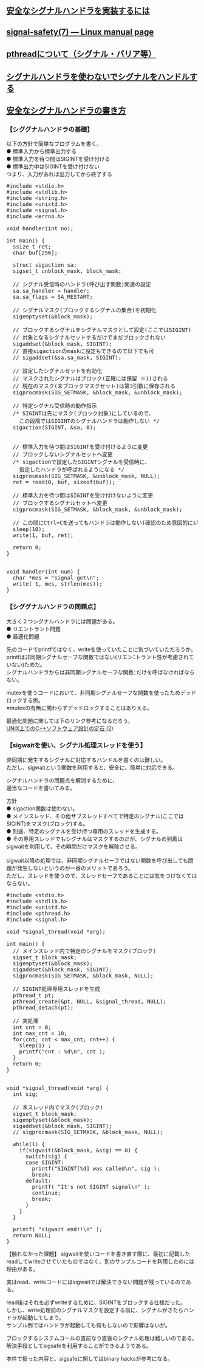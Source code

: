## [安全なシグナルハンドラを実装するには](https://codezine.jp/article/detail/4700)
## [signal-safety(7) — Linux manual page](https://man7.org/linux/man-pages/man7/signal-safety.7.html)
## [pthreadについて（シグナル・バリア等）](https://codezine.jp/article/detail/1973)
## [シグナルハンドラを使わないでシグナルをハンドルする](https://yupo5656.hatenadiary.org/entry/20060114/p1)
## [安全なシグナルハンドラの書き方](https://alpha-netzilla.blogspot.com/2014/10/signal.html)

### 【シググナルハンドラの基礎】
以下の方針で簡単なブログラムを書く。<br>
● 標準入力から標準出力する<br>
● 標準入力を待つ間はSIGINTを受け付ける<br>
● 標準出力中はSIGINTを受け付けない<br>
つまり、入力があれば出力してから終了する<br>

<pre>
#include &lt;stdio.h&gt;
#include &lt;stdlib.h&gt;
#include &lt;string.h&gt;
#include &lt;unistd.h&gt;
#include &lt;signal.h&gt;
#include &lt;errno.h&gt;

void handler(int no);

int main() {
  ssize_t ret;
  char buf[256];

  struct sigaction sa;
  sigset_t unblock_mask, block_mask;

  // シグナル受信時のハンドラ(呼び出す関数)関連の設定
  sa.sa_handler = handler;
  sa.sa_flags = SA_RESTART; 

  // シグナルマスク(ブロックするシグナルの集合)を初期化
  sigemptyset(&block_mask);

  // ブロックするシグナルをシグナルマスクとして設定(ここではSIGINT)
  // 対象となるシグナルセットするだけでまだブロックされない
  sigaddset(&block_mask, SIGINT);
  // 直接sigactionのmaskに設定もできるので以下でも可
  // sigaddset(&sa.sa_mask, SIGINT);

  // 設定したシグナルセットを有効化
  // マスクされたシグナルはブロック(正確には保留 ※1)される
  // 現在のマスク(未ブロックマスクセット)は第3引数に保存される
  sigprocmask(SIG_SETMASK, &block_mask, &unblock_mask);

  // 特定シグナル受信時の動作指示
  /* SIGINTは先にマスク(ブロック対象)にしているので、
    この段階ではSIGINTのシグナルハンドラは動作しない */
  sigaction(SIGINT, &sa, 0);


  // 標準入力を待つ間はSIGINTを受け付けるように変更
  // ブロックしないシグナルセットへ変更
  /* sigactionで設定したSIGINTシグナルを受信時に、
    指定したハンドラが呼ばれるようになる */
  sigprocmask(SIG_SETMASK, &unblock_mask, NULL);
  ret = read(0, buf, sizeof(buf));

  // 標準入力を待つ間はSIGINTを受け付けないように変更
  // ブロックするシグナルセットへ変更
  sigprocmask(SIG_SETMASK, &block_mask, &unblock_mask);

  // この間にCtrl+Cを送ってもハンドラは動作しない(確認のため意図的にsleep)
  sleep(10);
  write(1, buf, ret);

  return 0;
}


void handler(int num) {
  char *mes = "signal get\n";
  write( 1, mes, strlen(mes));
}
</pre>


### 【シググナルハンドラの問題点】
大きく２つシグナルハンドラには問題がある。<br>
● リエントラント問題<br>
● 最適化問題<br>

先のコードでprintfではなく、writeを使っていたことに気づいていただろうか。<br>
printfは非同期シグナルセーフな関数ではない(リエンﾆトラント性が考慮されていない)ためだ。<br>
シグナルハンドラからは非同期シグナルセーフな関数ﾆだけを呼ばなければならない。<br>

mutexを使うコードにおいて、非同期シグナルセーフな関数を使ったためデッドロックする例。<br>
※mutexの有無に関わらずデッドロックすることはありえる。<br>

最適化問題に関しては下のリンク参考になるだろう。<br>
[UNIX上でのC++ソフトウェア設計の定石 (2)](http://d.hatena.ne.jp/yupo5656/20040712/p2)<br>

### 【sigwaitを使い、シグナル処理スレッドを使う】
非同期に発生するシグナルに対応するハンドルを書くのは難しい。<br>
ただし、sigwaitという関数を利用すると、安全に、簡単に対応できる。<br>

シグナルハンドラの問題点を解消するために、<br>
適当なコードを書いてみる。<br>

方針<br>
● sigaction関数は使わない。<br>
● メインスレッド、その他サブスレッドすべてで特定のシグナル(ここではSIGINT)をマスク(ブロック)する。<br>
● 別途、特定のシグナルを受け持つ専用のスレッドを生成する。<br>
● その専用スレッドでもシグナルはマスクするのだが、シグナルの到着はsigwaitを利用して、その瞬間だけマスクを解除させる。<br>
<br>
sigwait以降の処理では、非同期シグナルセーフではない関数を呼び出しても問題が発生しないというのが一番のメリットであろう。<br>
ただし、スレッドを使うので、スレッドセーフであることには気をつけなくてはならない。<br>

<pre>
#include &lt;stdio.h&gt;
#include &lt;stdlib.h&gt;
#include &lt;unistd.h&gt;
#include &lt;pthread.h&gt;
#include &lt;signal.h&gt;

void *signal_thread(void *arg);

int main() {
  // メインスレッド内で特定のシグナルをマスク(ブロック)
  sigset_t block_mask;
  sigemptyset(&block_mask);
  sigaddset(&block_mask, SIGINT);
  sigprocmask(SIG_SETMASK, &block_mask, NULL);

  // SIGINT処理専用スレッドを生成
  pthread_t pt;
  pthread_create(&pt, NULL, &signal_thread, NULL);
  pthread_detach(pt);

  // 実処理
  int cnt = 0;
  int max_cnt = 10;
  for(cnt; cnt < max_cnt; cnt++) {
    sleep(1) ;
    printf("cnt : %d\n", cnt );
  }
  return 0;
}


void *signal_thread(void *arg) {
  int sig;

  // 本スレッド内でマスク(ブロック)
  sigset_t block_mask;
  sigemptyset(&block_mask);
  sigaddset(&block_mask, SIGINT);
  // sigprocmask(SIG_SETMASK, &block_mask, NULL);

  while(1) {
    if(sigwait(&block_mask, &sig) == 0) {
      switch(sig) {
      case SIGINT:
        printf("SIGINT[%d] was called\n", sig );
        break;
      default:
        printf( "It's not SIGINT signal\n" );
        continue;
        break;
      }
    }
  }

  printf( "sigwait end!!\n" );
  return NULL;
}
</pre>

【触れなかった課題】
sigwaitを使いコードを書き直す際に、最初に記載したreadしてwriteさせていたものではなく、別のサンプルコードを利用したのには理由がある。<br>

実はread、writeコードにはsigwaitでは解決できない問題が残っているのである。<br>

read後はそれを必ずwriteするために、SIGINTをブロックする仕様だった。<br>
しかし、write処理前のシグナルマスクを設定する前に、シグナルがきたらハンドラが起動してしまう。<br>
サンプル例ではハンドラが起動しても何もしないので影響はないが。<br>

ブロックするシステムコールの直前なり直後のシグナル処理は難しいのである。<br>
解決手段としてsigsafeを利用することができるようである。<br>

本件で扱った内容と、sigsafeに関してはbinary hacksが参考になる。<br>
